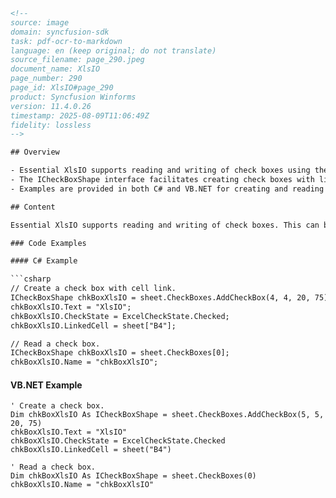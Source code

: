 ```html
<!-- 
source: image
domain: syncfusion-sdk
task: pdf-ocr-to-markdown
language: en (keep original; do not translate)
source_filename: page_290.jpeg
document_name: XlsIO
page_number: 290
page_id: XlsIO#page_290
product: Syncfusion Winforms
version: 11.4.0.26
timestamp: 2025-08-09T11:06:49Z
fidelity: lossless
-->

## Overview

- Essential XlsIO supports reading and writing of check boxes using the ICheckBoxShape interface to add and manipulate check boxes in a worksheet.
- The ICheckBoxShape interface facilitates creating check boxes with link to a specific cell.
- Examples are provided in both C# and VB.NET for creating and reading check boxes.

## Content

Essential XlsIO supports reading and writing of check boxes. This can be done by using the ICheckBoxShape interface, which is used to add a check box inside a worksheet.

### Code Examples

#### C# Example

```csharp
// Create a check box with cell link.
ICheckBoxShape chkBoxXlsIO = sheet.CheckBoxes.AddCheckBox(4, 4, 20, 75);
chkBoxXlsIO.Text = "XlsIO";
chkBoxXlsIO.CheckState = ExcelCheckState.Checked;
chkBoxXlsIO.LinkedCell = sheet["B4"];

// Read a check box.
ICheckBoxShape chkBoxXlsIO = sheet.CheckBoxes[0];
chkBoxXlsIO.Name = "chkBoxXlsIO";
```

#### VB.NET Example

```vb.net
' Create a check box.
Dim chkBoxXlsIO As ICheckBoxShape = sheet.CheckBoxes.AddCheckBox(5, 5, 20, 75)
chkBoxXlsIO.Text = "XlsIO"
chkBoxXlsIO.CheckState = ExcelCheckState.Checked
chkBoxXlsIO.LinkedCell = sheet("B4")

' Read a check box.
Dim chkBoxXlsIO As ICheckBoxShape = sheet.CheckBoxes(0)
chkBoxXlsIO.Name = "chkBoxXlsIO"
```

<!-- tags: [Essential XlsIO, ICheckBoxShape, ExcelCheckState, Check boxes, Check box interface, C#, VB.NET] keywords: [add checkbox, read checkbox, linked cell, check box interface, C# example, VB.NET example] -->
```